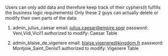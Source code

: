 Users can only add data and therefore keep track of their cyphers(it fulfills the business logic requirements)
Only these 2 guys can actually delete or modify their own parts of the data:

1. admin_julius_caesar 
   email: julius.caesar@empire.spqr
password: Veni,Vidi,Vici!1
authorized to modify: Caesar Table

2. admin_blaise_de_vigenere
   email: blaise.vigenere@kingdom.fr
password: Montjoie_Saint_Denis!1
authorized to modify: Vigenere Table



